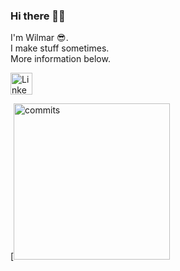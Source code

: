 ### Hi there 👋🏻

I'm Wilmar 😎.\
I make stuff sometimes.\
More information below.

[<img src="https://i.imgur.com/BF0W9gy.png" alt="LinkedIn" title="LinkedIn" width="35px"/>](https://www.linkedin.com/in/wilmar-jongkind-b17094181/)

[<img src="https://drive.google.com/file/d/1UQPPt58kKUyYqTf36N3VrR3TH_Uyh9xe/view?usp=sharing" alt="commits" title="commits" width="250px"/>
